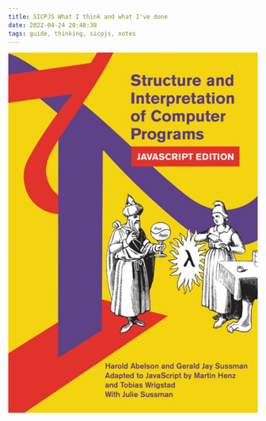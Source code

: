 ```yaml
---
title: SICPJS What I think and what I've done
date: 2022-04-24 20:48:38
tags: guide, thinking, sicpjs, notes
---
```

![SICPJS POST](/source/img/sicpjs.jpeg)